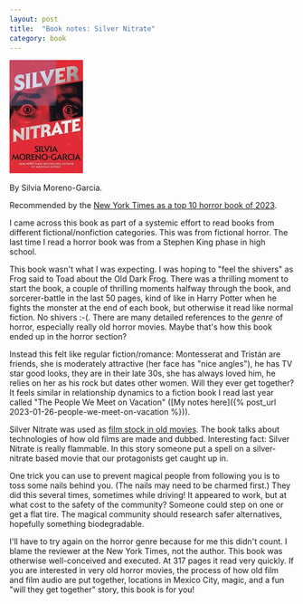 ```yaml
---
layout: post
title:  "Book notes: Silver Nitrate"
category: book
---
```


![Book cover](/assets/silver-nitrate.jpg)

By Silvia Moreno-Garcia.

Recommended by the [New York Times as a top 10 horror book of 2023](https://www.nytimes.com/2023/12/06/books/review/best-horror-books-2023.html).

I came across this book as part of a systemic effort to read books from different fictional/nonfiction categories. This was from fictional horror. The last time I read a horror book was from a Stephen King phase in high school.

This book wasn't what I was expecting. I was hoping to "feel the shivers" as Frog said to Toad about the Old Dark Frog. There was a thrilling moment to start the book, a couple of thrilling moments halfway through the book, and sorcerer-battle in the last 50 pages, kind of like in Harry Potter when he fights the monster at the end of each book, but otherwise it read like normal fiction. No shivers :-(. There are many detailed references to the *genre* of horror, especially really old horror movies. Maybe that's how this book ended up in the horror section?

Instead this felt like regular fiction/romance: Montesserat and Tristán are friends, she is moderately attractive (her face has "nice angles"), he has TV star good looks, they are in their late 30s, she has always loved him, he relies on her as his rock but dates other women. Will they ever get together? It feels similar in relationship dynamics to a fiction book I read last year called "The People We Meet on Vacation" ([My notes here]({% post_url 2023-01-26-people-we-meet-on-vacation %})).

Silver Nitrate was used as [film stock in old movies](https://en.wikipedia.org/wiki/Film_base). The book talks about technologies of how old films are made and dubbed. Interesting fact: Silver Nitrate is really flammable. In this story someone put a spell on a silver-nitrate based movie that our protagonists get caught up in.

One trick you can use to prevent magical people from following you is to toss some nails behind you. (The nails may need to be charmed first.) They did this several times, sometimes while driving! It appeared to work, but at what cost to the safety of the community? Someone could step on one or get a flat tire. The magical community should research safer alternatives, hopefully something biodegradable.

I'll have to try again on the horror genre because for me this didn't count. I blame the reviewer at the New York Times, not the author. This book was otherwise well-conceived and executed. At 317 pages it read very quickly. If you are interested in very old horror movies, the process of how old film and film audio are put together, locations in Mexico City, magic, and a fun "will they get together" story, this book is for you!
